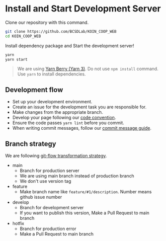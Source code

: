 # Install and Start Development Server

Clone our repository with this command.

```sh
git clone https://github.com/BCSDLab/KOIN_COOP_WEB
cd KOIN_COOP_WEB
```

Install dependency package and Start the development server!

```sh
yarn
yarn start
```

> We are using [Yarn Berry (Yarn 3)](https://yarnpkg.com/getting-started/install). Do not use `npm install` command. Use `yarn` to install dependencies.

## Development flow

- Set up your development environment.
- Create an issue for the development task you are responsible for.
- Make changes from the appropriate branch.
- Develop your page following our [code convention](https://github.com/airbnb/javascript).
- Ensure the code passes `yarn lint` before you commit.
- When writing commit messages, follow our [commit message guide](./commit-message-convention.md).

## Branch strategy

We are following [git-flow transformation strategy](https://techblog.woowahan.com/2553/).

- main
  - Branch for production server
  - We are using main branch instead of production branch
  - We don't use version tag
- feature
  - Make branch name like `feature/#1/description`. Number means github issue number
- develop
  - Branch for development server
  - If you want to publish this version, Make a Pull Request to main branch
- hotfix
  - Branch for production error
  - Make a Pull Request to main branch

